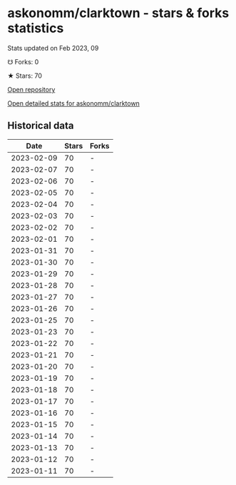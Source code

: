 # askonomm/clarktown - stars & forks statistics

Stats updated on Feb 2023, 09

☋ Forks: 0

★ Stars: 70

[Open repository](https://github.com/askonomm/clarktown)

[Open detailed stats for askonomm/clarktown](https://reviewgithub.com/rep/askonomm/clarktown)

## Historical data
| Date | Stars | Forks |
|------|-------|-------|
| 2023-02-09 | 70 | - | 
| 2023-02-07 | 70 | - | 
| 2023-02-06 | 70 | - | 
| 2023-02-05 | 70 | - | 
| 2023-02-04 | 70 | - | 
| 2023-02-03 | 70 | - | 
| 2023-02-02 | 70 | - | 
| 2023-02-01 | 70 | - | 
| 2023-01-31 | 70 | - | 
| 2023-01-30 | 70 | - | 
| 2023-01-29 | 70 | - | 
| 2023-01-28 | 70 | - | 
| 2023-01-27 | 70 | - | 
| 2023-01-26 | 70 | - | 
| 2023-01-25 | 70 | - | 
| 2023-01-23 | 70 | - | 
| 2023-01-22 | 70 | - | 
| 2023-01-21 | 70 | - | 
| 2023-01-20 | 70 | - | 
| 2023-01-19 | 70 | - | 
| 2023-01-18 | 70 | - | 
| 2023-01-17 | 70 | - | 
| 2023-01-16 | 70 | - | 
| 2023-01-15 | 70 | - | 
| 2023-01-14 | 70 | - | 
| 2023-01-13 | 70 | - | 
| 2023-01-12 | 70 | - | 
| 2023-01-11 | 70 | - | 

